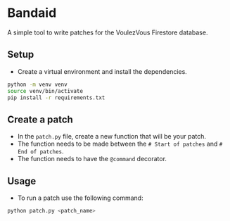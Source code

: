 # Bandaid
A simple tool to write patches for the VoulezVous Firestore database.

## Setup
- Create a virtual environment and install the dependencies.
```bash
python -m venv venv
source venv/bin/activate
pip install -r requirements.txt
```

## Create a patch
- In the `patch.py` file, create a new function that will be your patch.
- The function needs to be made between the `# Start of patches` and `# End of patches`.
- The function needs to have the `@command` decorator.

## Usage
- To run a patch use the following command:
```bash
python patch.py <patch_name>
```